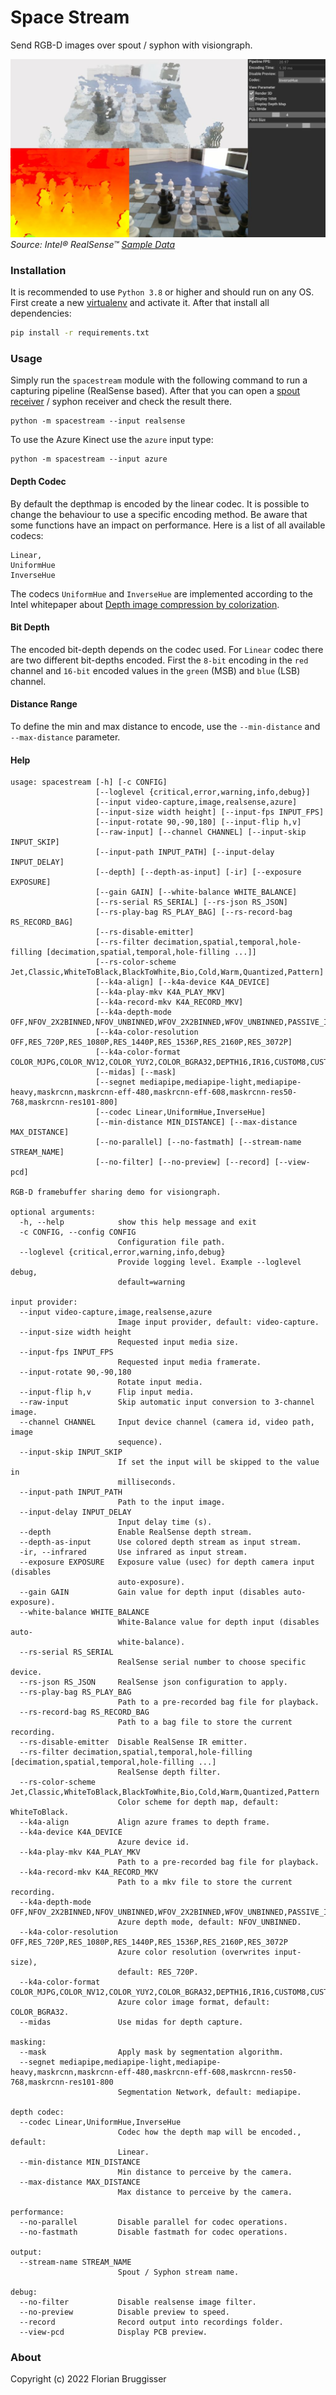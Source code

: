 # Space Stream
Send RGB-D images over spout / syphon with visiongraph.

![Example Map](images/space-stream-ui-1024.jpg)
*Source: Intel® RealSense™ [Sample Data](https://github.com/IntelRealSense/librealsense/blob/master/doc/sample-data.md)*

### Installation
It is recommended to use `Python 3.8` or higher and should run on any OS. First create a new [virtualenv](https://docs.python.org/3/library/venv.html) and activate it. 
After that install all dependencies:

```bash
pip install -r requirements.txt
```

### Usage
Simply run the `spacestream` module with the following command to run a capturing pipeline (RealSense based). After that you can open a [spout receiver](https://github.com/leadedge/Spout2/releases) / syphon receiver and check the result there.

```
python -m spacestream --input realsense
```

To use the Azure Kinect use the `azure` input type:

```
python -m spacestream --input azure
```

#### Depth Codec
By default the depthmap is encoded by the linear codec. It is possible to change the behaviour to use a specific encoding method. Be aware that some functions have an impact on performance. Here is a list of all available codecs:

```
Linear,
UniformHue
InverseHue
```

The codecs `UniformHue` and `InverseHue` are implemented according to the Intel whitepaper about [Depth image compression by colorization](https://dev.intelrealsense.com/docs/depth-image-compression-by-colorization-for-intel-realsense-depth-cameras).

#### Bit Depth
The encoded bit-depth depends on the codec used. For `Linear` codec there are two different bit-depths encoded. First the `8-bit` encoding in the `red` channel and `16-bit` encoded values in the `green` (MSB) and `blue` (LSB) channel.

#### Distance Range
To define the min and max distance to encode, use the `--min-distance` and `--max-distance` parameter.

#### Help

```
usage: spacestream [-h] [-c CONFIG]
                   [--loglevel {critical,error,warning,info,debug}]
                   [--input video-capture,image,realsense,azure]
                   [--input-size width height] [--input-fps INPUT_FPS]
                   [--input-rotate 90,-90,180] [--input-flip h,v]
                   [--raw-input] [--channel CHANNEL] [--input-skip INPUT_SKIP]
                   [--input-path INPUT_PATH] [--input-delay INPUT_DELAY]
                   [--depth] [--depth-as-input] [-ir] [--exposure EXPOSURE]
                   [--gain GAIN] [--white-balance WHITE_BALANCE]
                   [--rs-serial RS_SERIAL] [--rs-json RS_JSON]
                   [--rs-play-bag RS_PLAY_BAG] [--rs-record-bag RS_RECORD_BAG]
                   [--rs-disable-emitter]
                   [--rs-filter decimation,spatial,temporal,hole-filling [decimation,spatial,temporal,hole-filling ...]]
                   [--rs-color-scheme Jet,Classic,WhiteToBlack,BlackToWhite,Bio,Cold,Warm,Quantized,Pattern]
                   [--k4a-align] [--k4a-device K4A_DEVICE]
                   [--k4a-play-mkv K4A_PLAY_MKV]
                   [--k4a-record-mkv K4A_RECORD_MKV]
                   [--k4a-depth-mode OFF,NFOV_2X2BINNED,NFOV_UNBINNED,WFOV_2X2BINNED,WFOV_UNBINNED,PASSIVE_IR]
                   [--k4a-color-resolution OFF,RES_720P,RES_1080P,RES_1440P,RES_1536P,RES_2160P,RES_3072P]
                   [--k4a-color-format COLOR_MJPG,COLOR_NV12,COLOR_YUY2,COLOR_BGRA32,DEPTH16,IR16,CUSTOM8,CUSTOM16,CUSTOM]
                   [--midas] [--mask]
                   [--segnet mediapipe,mediapipe-light,mediapipe-heavy,maskrcnn,maskrcnn-eff-480,maskrcnn-eff-608,maskrcnn-res50-768,maskrcnn-res101-800]
                   [--codec Linear,UniformHue,InverseHue]
                   [--min-distance MIN_DISTANCE] [--max-distance MAX_DISTANCE]
                   [--no-parallel] [--no-fastmath] [--stream-name STREAM_NAME]
                   [--no-filter] [--no-preview] [--record] [--view-pcd]

RGB-D framebuffer sharing demo for visiongraph.

optional arguments:
  -h, --help            show this help message and exit
  -c CONFIG, --config CONFIG
                        Configuration file path.
  --loglevel {critical,error,warning,info,debug}
                        Provide logging level. Example --loglevel debug,
                        default=warning

input provider:
  --input video-capture,image,realsense,azure
                        Image input provider, default: video-capture.
  --input-size width height
                        Requested input media size.
  --input-fps INPUT_FPS
                        Requested input media framerate.
  --input-rotate 90,-90,180
                        Rotate input media.
  --input-flip h,v      Flip input media.
  --raw-input           Skip automatic input conversion to 3-channel image.
  --channel CHANNEL     Input device channel (camera id, video path, image
                        sequence).
  --input-skip INPUT_SKIP
                        If set the input will be skipped to the value in
                        milliseconds.
  --input-path INPUT_PATH
                        Path to the input image.
  --input-delay INPUT_DELAY
                        Input delay time (s).
  --depth               Enable RealSense depth stream.
  --depth-as-input      Use colored depth stream as input stream.
  -ir, --infrared       Use infrared as input stream.
  --exposure EXPOSURE   Exposure value (usec) for depth camera input (disables
                        auto-exposure).
  --gain GAIN           Gain value for depth input (disables auto-exposure).
  --white-balance WHITE_BALANCE
                        White-Balance value for depth input (disables auto-
                        white-balance).
  --rs-serial RS_SERIAL
                        RealSense serial number to choose specific device.
  --rs-json RS_JSON     RealSense json configuration to apply.
  --rs-play-bag RS_PLAY_BAG
                        Path to a pre-recorded bag file for playback.
  --rs-record-bag RS_RECORD_BAG
                        Path to a bag file to store the current recording.
  --rs-disable-emitter  Disable RealSense IR emitter.
  --rs-filter decimation,spatial,temporal,hole-filling [decimation,spatial,temporal,hole-filling ...]
                        RealSense depth filter.
  --rs-color-scheme Jet,Classic,WhiteToBlack,BlackToWhite,Bio,Cold,Warm,Quantized,Pattern
                        Color scheme for depth map, default: WhiteToBlack.
  --k4a-align           Align azure frames to depth frame.
  --k4a-device K4A_DEVICE
                        Azure device id.
  --k4a-play-mkv K4A_PLAY_MKV
                        Path to a pre-recorded bag file for playback.
  --k4a-record-mkv K4A_RECORD_MKV
                        Path to a mkv file to store the current recording.
  --k4a-depth-mode OFF,NFOV_2X2BINNED,NFOV_UNBINNED,WFOV_2X2BINNED,WFOV_UNBINNED,PASSIVE_IR
                        Azure depth mode, default: NFOV_UNBINNED.
  --k4a-color-resolution OFF,RES_720P,RES_1080P,RES_1440P,RES_1536P,RES_2160P,RES_3072P
                        Azure color resolution (overwrites input-size),
                        default: RES_720P.
  --k4a-color-format COLOR_MJPG,COLOR_NV12,COLOR_YUY2,COLOR_BGRA32,DEPTH16,IR16,CUSTOM8,CUSTOM16,CUSTOM
                        Azure color image format, default: COLOR_BGRA32.
  --midas               Use midas for depth capture.

masking:
  --mask                Apply mask by segmentation algorithm.
  --segnet mediapipe,mediapipe-light,mediapipe-heavy,maskrcnn,maskrcnn-eff-480,maskrcnn-eff-608,maskrcnn-res50-768,maskrcnn-res101-800
                        Segmentation Network, default: mediapipe.

depth codec:
  --codec Linear,UniformHue,InverseHue
                        Codec how the depth map will be encoded., default:
                        Linear.
  --min-distance MIN_DISTANCE
                        Min distance to perceive by the camera.
  --max-distance MAX_DISTANCE
                        Max distance to perceive by the camera.

performance:
  --no-parallel         Disable parallel for codec operations.
  --no-fastmath         Disable fastmath for codec operations.

output:
  --stream-name STREAM_NAME
                        Spout / Syphon stream name.

debug:
  --no-filter           Disable realsense image filter.
  --no-preview          Disable preview to speed.
  --record              Record output into recordings folder.
  --view-pcd            Display PCB preview.
```

### About
Copyright (c) 2022 Florian Bruggisser
